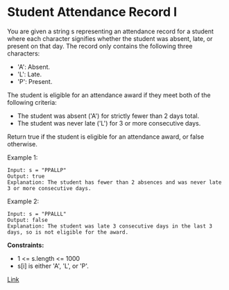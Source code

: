# Student Attendance Record I

You are given a string s representing an attendance record for a student where each character signifies whether the
student was absent, late, or present on that day. The record only contains the following three characters:

- 'A': Absent.
- 'L': Late.
- 'P': Present.

The student is eligible for an attendance award if they meet both of the following criteria:

- The student was absent ('A') for strictly fewer than 2 days total.
- The student was never late ('L') for 3 or more consecutive days.

Return true if the student is eligible for an attendance award, or false otherwise.

Example 1:

```
Input: s = "PPALLP"
Output: true
Explanation: The student has fewer than 2 absences and was never late 3 or more consecutive days.
```

Example 2:

```
Input: s = "PPALLL"
Output: false
Explanation: The student was late 3 consecutive days in the last 3 days, so is not eligible for the award.
```

**Constraints:**

- 1 <= s.length <= 1000
- s[i] is either 'A', 'L', or 'P'.

[Link](https://leetcode.com/problems/student-attendance-record-i/description)